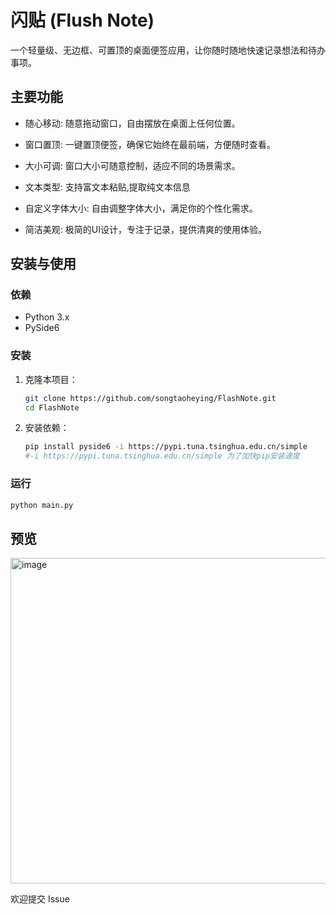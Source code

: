 # 闪贴 (Flush Note)

一个轻量级、无边框、可置顶的桌面便签应用，让你随时随地快速记录想法和待办事项。

## 主要功能
- 随心移动: 随意拖动窗口，自由摆放在桌面上任何位置。

- 窗口置顶: 一键置顶便签，确保它始终在最前端，方便随时查看。

- 大小可调: 窗口大小可随意控制，适应不同的场景需求。

- 文本类型: 支持富文本粘贴,提取纯文本信息 

- 自定义字体大小: 自由调整字体大小，满足你的个性化需求。

- 简洁美观: 极简的UI设计，专注于记录，提供清爽的使用体验。

## 安装与使用

### 依赖

  - Python 3.x
  - PySide6

### 安装

1.  克隆本项目：

    ```bash
    git clone https://github.com/songtaoheying/FlashNote.git
    cd FlashNote
    ```

2.  安装依赖：

    ```bash
    pip install pyside6 -i https://pypi.tuna.tsinghua.edu.cn/simple
    #-i https://pypi.tuna.tsinghua.edu.cn/simple 为了加快pip安装速度
    ```

### 运行

```bash
python main.py
```

## 预览
<img width="2077" height="521" alt="image" src="https://github.com/user-attachments/assets/b2f3e910-8be7-4b06-8863-ee53f55cc064" />






欢迎提交 Issue 


